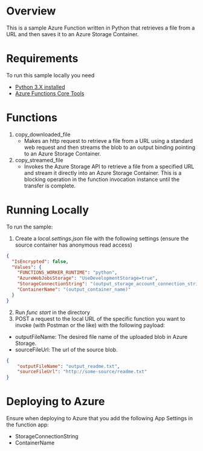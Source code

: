 # Overview
This is a sample Azure Function written in Python that retrieves a file from a URL and then saves it to an Azure Storage Container.

# Requirements
To run this sample locally you need
* [Python 3.X installed](https://www.python.org/downloads/release/python-383/)
* [Azure Functions Core Tools](https://docs.microsoft.com/en-us/azure/azure-functions/functions-run-local)

# Functions
1. copy_downloaded_file
    + Makes an http request to retrieve a file from a URL using a standard web request and then streams the blob to an output binding pointing to an Azure Storage Container.
2. copy_streamed_file
    + Invokes the Azure Storage API to retrieve a file from a specified URL and stream it directly into an Azure Storage Container. This is a blocking operation in the function invocation instance until the transfer is complete.

# Running Locally

To run the sample:
1. Create a _local.settings.json_ file with the following settings (ensure the source container has anonymous read access)
```json
{
  "IsEncrypted": false,
  "Values": {
    "FUNCTIONS_WORKER_RUNTIME": "python",
    "AzureWebJobsStorage": "UseDevelopmentStorage=true",
    "StorageConnectionString": "(output_storage_account_connection_string)",
    "ContainerName": "(output_container_name)"
  }
}
```
2. Run _func start_ in the directory
3. POST a request to the local URL of the specific function you want to invoke (with Postman or the like) with the following payload:
 * outputFileName: The desired file name of the uploaded blob in Azure Storage.
 * sourceFileUrl: The url of the source blob.
```json
{
    "outputFileName": "output_readme.txt",
    "sourceFileUrl": "http://some-source/readme.txt"
}
```

# Deploying to Azure
Ensure when deploying to Azure that you add the following App Settings in the function app:
* StorageConnectionString
* ContainerName